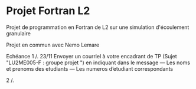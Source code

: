 # Projet Fortran L2
Projet de programmation en Fortran de L2 sur une simulation d'écoulement granulaire

Projet en commun avec Nemo Lemare

Echéance
1 /. 23/11
  Envoyer un courriel à votre encadrant de TP (Sujet "LU2ME005-F : groupe projet ") en indiquant dans le message
    — Les noms et prenoms des etudiants
    — Les numeros d’etudiant correspondants
    
2 /. 
